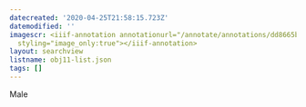 ```yaml
---
datecreated: '2020-04-25T21:58:15.723Z'
datemodified: ''
imagescr: <iiif-annotation annotationurl="/annotate/annotations/dd8665ba-873f-11ea-95f7-5254008afee6.json"
  styling="image_only:true"></iiif-annotation>
layout: searchview
listname: obj11-list.json
tags: []
---
```

Male